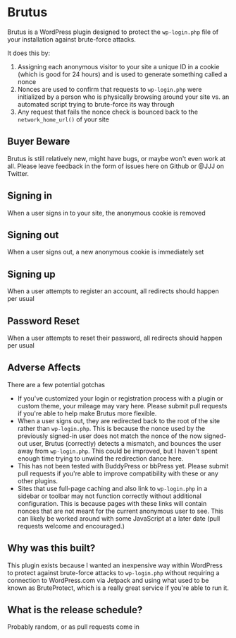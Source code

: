 # Brutus

Brutus is a WordPress plugin designed to protect the `wp-login.php` file of your installation against brute-force attacks.

It does this by:

1. Assigning each anonymous visitor to your site a unique ID in a cookie (which is good for 24 hours) and is used to generate something called a nonce
2. Nonces are used to confirm that requests to `wp-login.php` were initialized by a person who is physically browsing around your site vs. an automated script trying to brute-force its way through
3. Any request that fails the nonce check is bounced back to the `network_home_url()` of your site

## Buyer Beware

Brutus is still relatively new, might have bugs, or maybe won't even work at all. Please leave feedback in the form of issues here on Github or @JJJ on Twitter.

## Signing in

When a user signs in to your site, the anonymous cookie is removed

## Signing out

When a user signs out, a new anonymous cookie is immediately set

## Signing up

When a user attempts to register an account, all redirects should happen per usual

## Password Reset

When a user attempts to reset their password, all redirects should happen per usual

## Adverse Affects

There are a few potential gotchas

* If you've customized your login or registration process with a plugin or custom theme, your mileage may vary here. Please submit pull requests if you're able to help make Brutus more flexible.
* When a user signs out, they are redirected back to the root of the site rather than `wp-login.php`. This is because the nonce used by the previously signed-in user does not match the nonce of the now signed-out user, Brutus (correctly) detects a mismatch, and bounces the user away from `wp-login.php`. This could be improved, but I haven't spent enough time trying to unwind the redirection dance here.
* This has not been tested with BuddyPress or bbPress yet. Please submit pull requests if you're able to improve compatibility with these or any other plugins.
* Sites that use full-page caching and also link to `wp-login.php` in a sidebar or toolbar may not function correctly without additional configuration. This is because pages with these links will contain nonces that are not meant for the current anonymous user to see. This can likely be worked around with some JavaScript at a later date (pull requests welcome and encouraged.)

## Why was this built?

This plugin exists because I wanted an inexpensive way within WordPress to protect against brute-force attacks to `wp-login.php` without requiring a connection to WordPress.com via Jetpack and using what used to be known as BruteProtect, which is a really great service if you're able to run it.

## What is the release schedule?

Probably random, or as pull requests come in
